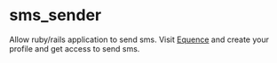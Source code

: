 # sms_sender
Allow ruby/rails application to send sms. Visit <a href="https://www.equence.in/">Equence</a> and create your profile and get access to send sms.
